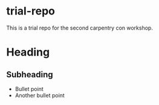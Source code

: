 # trial-repo
This is a trial repo for the second carpentry con workshop.

# Heading
## Subheading

* Bullet point
* Another bullet point
